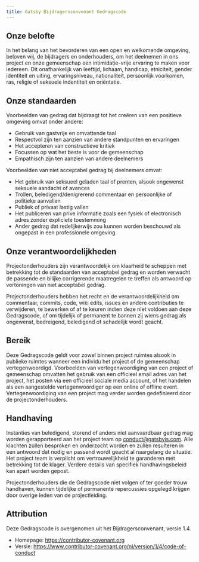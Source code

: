 ```yaml
---
title: Gatsby Bijdragersconvenant Gedragscode
---
```


## Onze belofte

In het belang van het bevorderen van een open en welkomende omgeving, beloven wij, de bijdragers en onderhouders, om het deelnemen in ons project en onze gemeenschap een intimidatie-vrije ervaring te maken voor iedereen. Dit onafhankelijk van leeftijd, lichaam, handicap, etniciteit, gender identiteit en uiting, ervaringsniveau, nationaliteit, persoonlijk voorkomen, ras, religie of seksuele indentiteit en oriëntatie.

## Onze standaarden

Voorbeelden van gedrag dat bijdraagt tot het creëren van een positieve omgeving omvat onder andere:

- Gebruik van gastvrije en omvattende taal
- Respectvol zijn ten aanzien van andere standpunten en ervaringen
- Het accepteren van constructieve kritiek
- Focussen op wat het beste is voor de gemeenschap
- Empathisch zijn ten aanzien van andere deelnemers

Voorbeelden van niet acceptabel gedrag bij deelnemers omvat:

- Het gebruik van seksueel geladen taal of prenten, alsook ongewenst seksuele aandacht of avances
- Trollen, beledigend/denigrerend commentaar en persoonlijke of politieke aanvallen
- Publiek of privaat lastig vallen
- Het publiceren van prive informatie zoals een fysiek of electronisch adres zonder expliciete toestemming
- Ander gedrag dat redelijkerwijs zou kunnen worden beschouwd als ongepast in een professionele omgeving

## Onze verantwoordelijkheden

Projectonderhouders zijn verantwoordelijk om klaarheid te scheppen met betrekking tot de standaarden van acceptabel gedrag en worden verwacht de passende en bilijke corrigerende maatregelen te treffen als antwoord op vertoningen van niet acceptabel gedrag.

Projectonderhouders hebben het recht en de verantwoordelijkheid om commentaar, commits, code, wiki edits, issues en andere contributies te verwijderen, te bewerken of af te keuren indien deze niet voldoen aan deze Gedragscode, of om tijdelijk of permanent te bannen zij wiens gedrag als ongewenst, bedreigend, beledigend of schadelijk wordt geacht.

## Bereik

Deze Gedragscode geldt voor zowel binnen project ruimtes alsook in publieke ruimtes wanneer een individu het project of de gemeenschap vertegenwoordigd. Voorbeelden van vertegenwoordiging van een project of gemeenschap omvatten het gebruik van een officieel email adres van het project, het posten via een officieel sociale media account, of het handelen als een aangestelde vertegenwoordiger op een online of offline event. Vertegenwoordiging van een project mag verder worden gedefinieerd door de projectonderhouders.

## Handhaving

Instanties van beledigend, storend of anders niet aanvaardbaar gedrag mag worden gerapporteerd aan het project team op [conduct@gatsbyjs.com](mailto:conduct@gatsbyjs.com). Alle klachten zullen besproken en onderzocht worden en zullen resulteren in een antwoord dat nodig en passend wordt geacht al naargelang de situatie. Het project team is verplicht om vertrouwelijkheid te garanderen met betrekking tot de klager. Verdere details van specifiek handhavingsbeleid kan apart worden gepost.

Projectonderhouders die de Gedragscode niet volgen of ter goeder trouw handhaven, kunnen tijdelijke of permanente repercussies opgelegd krijgen door overige leden van de projectleiding.

## Attribution

Deze Gedragscode is overgenomen uit het Bijdragersconvenant, versie 1.4.

- Homepage: https://contributor-covenant.org
- Versie: https://www.contributor-covenant.org/nl/version/1/4/code-of-conduct
